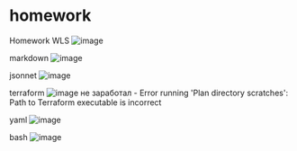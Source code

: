 # homework
Homework
WLS
![image](https://user-images.githubusercontent.com/78625356/154867076-ee453109-5913-4d55-ae2c-142d109c970c.png)

markdown
![image](https://user-images.githubusercontent.com/78625356/154867066-39ab7071-c1f1-4e63-beb5-f0b38a61b182.png)

jsonnet
![image](https://user-images.githubusercontent.com/78625356/154867403-0a7b994b-bf4a-4123-a612-72b4be571627.png)

terraform
![image](https://user-images.githubusercontent.com/78625356/154867169-a85e313a-e8f2-4e3f-b6a0-699d3fad32db.png)
не заработал - Error running 'Plan directory scratches': Path to Terraform executable is incorrect

yaml
![image](https://user-images.githubusercontent.com/78625356/154867517-970308df-932f-46fc-a66d-0e9f20379801.png)

bash
![image](https://user-images.githubusercontent.com/78625356/154867244-aedf023f-7024-4659-89db-9a670f53c363.png)
